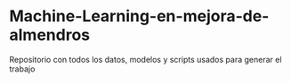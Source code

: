 # Machine-Learning-en-mejora-de-almendros
Repositorio con todos los datos, modelos y scripts usados para generar el trabajo
